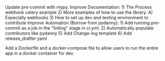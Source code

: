 Update pre-commit with mypy.
Improve Documentation:
    1) The Process webhook celery example
    2) More examples of how to use the library.
        A) Especially webhooks
    3) How to set up dev and testing environment to contribute
Improve Automation (Borrow from pydanny):
    1) Add running pre-commit as a job in the "linting" stage in ci.yml.
    2) Automatically populate contributors like pydanny
    5) Add Change-log template
    6) Add release_drafter yaml

Add a Dockerfle and a docker-compose file to allow users to run the entire app in a docker container for dev
